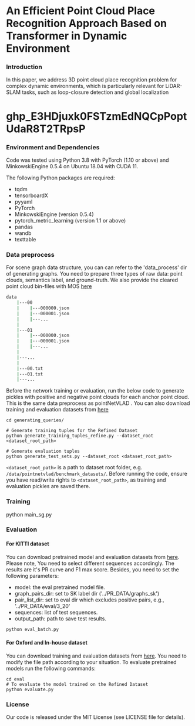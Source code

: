 # An Efficient Point Cloud Place Recognition Approach Based on Transformer in Dynamic Environment 

### Introduction
In this paper, we address 3D point cloud place recognition problem for complex dynamic environments, which is particularly relevant for LiDAR-SLAM tasks, such as loop-closure detection and global localization

# 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
### Environment and Dependencies
Code was tested using Python 3.8 with PyTorch (1.10 or above) and MinkowskiEngine 0.5.4 on Ubuntu 18.04 with CUDA 11.

The following Python packages are required:
* tqdm
* tensorboardX
* pyyaml
* PyTorch
* MinkowskiEngine (version 0.5.4)
* pytorch_metric_learning (version 1.1 or above)
* pandas
* wandb
* texttable


### Data preprocess

For scene graph data structure, you can can refer to the 'data_process' dir of generating graphs. You need to prepare three types of raw data: point clouds, semantics label, and ground-truth. We also provide the cleared point cloud bin-files with MOS 
[here](https://drive.google.com/file/d/1bm0mBZDZ2r7-l4ENFtEH9-H1jJDADjWp/view?usp=drive_link) 


```bash
data
    |---00
    |    |---000000.json
    |    |---000001.json
    |    |---...
    |
    |---01
    |    |---000000.json
    |    |---000001.json
    |    |---...
    |
    |---...
    |
    |---00.txt
    |---01.txt
    |---...
```


Before the network training or evaluation, run the below code to generate pickles with positive and negative point clouds for each anchor point cloud. This is the same data preprocess as pointNetVLAD
. You can also download training and evaluation datasets from 
[here](https://drive.google.com/open?id=1rflmyfZ1v9cGGH0RL4qXRrKhg-8A-U9q) 

```generate pickles
cd generating_queries/ 

# Generate training tuples for the Refined Dataset
python generate_training_tuples_refine.py --dataset_root <dataset_root_path>

# Generate evaluation tuples
python generate_test_sets.py --dataset_root <dataset_root_path>
```
`<dataset_root_path>` is a path to dataset root folder, e.g. `/data/pointnetvlad/benchmark_datasets/`.
Before running the code, ensure you have read/write rights to `<dataset_root_path>`, as training and evaluation pickles
are saved there. 
### Training

python main_sg.py

### Evaluation

#### For KITTI dataset
You can download pretrained model and evaluation datasets from 
[here](https://drive.google.com/file/d/1XBIbK1K39dloz8yJrVaDzZAfuVU1byUE/view?usp=drive_link). Please note, You need to select different sequences accordingly. The results are it's PR curve and F1 max score. Besides, you need to set the following parameters:
- model: the eval pretrained model file.
- graph_pairs_dir: set to SK label dir ('../PR_DATA/graphs_sk')
- pair_list_dir: set to eval dir which excludes positive pairs, e.g., '../PR_DATA/eval/3_20' 
- sequences: list of test sequences.
- output_path: path to save test results.

```bash
python eval_batch.py
```

#### For Oxford and In-house dataset
You can download training and evaluation datasets from 
[here](https://drive.google.com/file/d/1DzUvNig36jN_jLvt8dG8CDo8ao7CfZvJ/view?usp=drive_link). You need to modify the file path according to your situation. To evaluate pretrained models run the following commands:

```
cd eval
# To evaluate the model trained on the Refined Dataset
python evaluate.py 
```

### License
Our code is released under the MIT License (see LICENSE file for details).
